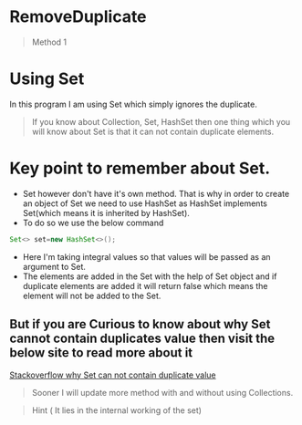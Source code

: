 # RemoveDuplicate
> Method 1
# Using Set
In this program I am using Set which simply ignores the duplicate.

> If you know about Collection, Set, HashSet then one thing which you will know about Set is that it can not contain duplicate elements. 
 # Key point to remember about Set.
 * Set however don't have it's own method. That is why in order to create an object of Set we need to use HashSet as HashSet implements Set(which means it is inherited by HashSet).
 * To do so we use the below command

```Java
Set<> set=new HashSet<>();
```
* Here I'm taking integral values so that values will be passed as an argument to Set.
* The elements are added in the Set with the help of Set object and if duplicate elements are added it will return false which means the element will not be added to the Set. 

## But if you are Curious to know about why Set cannot contain duplicates value then visit the below site to read more about it

[Stackoverflow why Set can not contain duplicate value](https://stackoverflow.com/questions/20870879/why-set-is-not-allowed-duplicate-value-which-kind-of-mechanism-used-behind-them)

> Sooner I will update more method with and without using Collections.

> Hint ( It lies in the internal working of the set)
